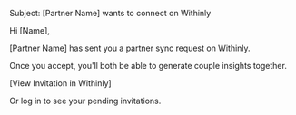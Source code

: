 Subject: [Partner Name] wants to connect on Withinly

Hi [Name],

[Partner Name] has sent you a partner sync request on Withinly.

Once you accept, you'll both be able to generate couple insights together.

[View Invitation in Withinly]

Or log in to see your pending invitations.
